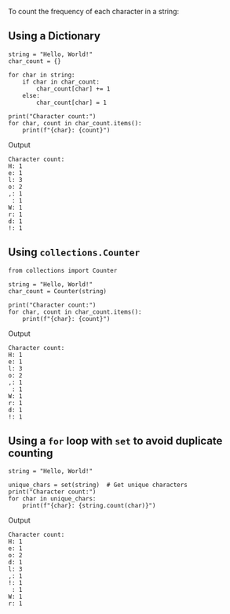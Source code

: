 To count the frequency of each character in a string:

## Using a Dictionary
```
string = "Hello, World!"
char_count = {}

for char in string:
    if char in char_count:
        char_count[char] += 1
    else:
        char_count[char] = 1

print("Character count:")
for char, count in char_count.items():
    print(f"{char}: {count}")
```
Output
```
Character count:
H: 1
e: 1
l: 3
o: 2
,: 1
 : 1
W: 1
r: 1
d: 1
!: 1
```

## Using `collections.Counter`
```
from collections import Counter

string = "Hello, World!"
char_count = Counter(string)

print("Character count:")
for char, count in char_count.items():
    print(f"{char}: {count}")
```
Output
```
Character count:
H: 1
e: 1
l: 3
o: 2
,: 1
 : 1
W: 1
r: 1
d: 1
!: 1
```

## Using a `for` loop with `set` to avoid duplicate counting
```
string = "Hello, World!"

unique_chars = set(string)  # Get unique characters
print("Character count:")
for char in unique_chars:
    print(f"{char}: {string.count(char)}")
```
Output
```
Character count:
H: 1
e: 1
o: 2
d: 1
l: 3
,: 1
!: 1
 : 1
W: 1
r: 1
```
